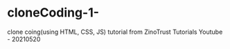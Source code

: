 # cloneCoding-1-
clone coing(using HTML, CSS, JS) tutorial from ZinoTrust Tutorials Youtube - 20210520

